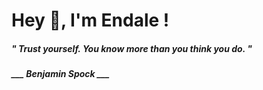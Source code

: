 <h1 title="head"> Hey 👋, I'm Endale !</h1>

**<h5><i>" Trust yourself. You know more than you think you do. "</i></h5>**

*<b>___ Benjamin Spock ___</b>*
